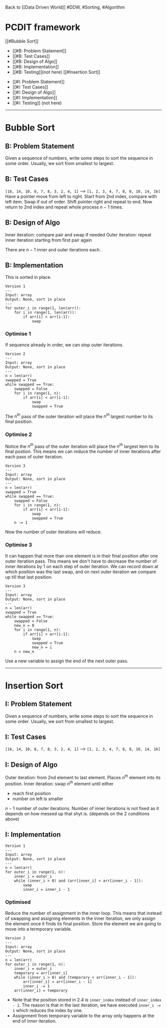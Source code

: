 Back to [[Data Driven World]]
#DDW, #Sorting, #Algorithm
# PCDIT framework
[[#Bubble Sort]]
- [[#B: Problem Statement]]
- [[#B: Test Cases]]
- [[#B: Design of Algo]]
- [[#B: Implementation]]
- [[#B: Testing]](not here)
[[#Insertion Sort]]
* [[#I: Problem Statement]]
* [[#I: Test Cases]]
* [[#I: Design of Algo]]
* [[#I: Implementation]]
* [[#I: Testing]] (not here)
---
# Bubble Sort

## B: Problem Statement
Given a sequence of numbers, write some steps to sort the sequence in some order. Usually, we sort from smallest to largest.
## B: Test Cases
`[16, 14, 10, 8, 7, 8, 3, 2, 4, 1]` --> `[1, 2, 3, 4, 7, 8, 8, 10, 14, 16]`
Have a pointer move from left to right.
Start from 2nd index, compare with left item.
Swap if out of order.
Shift pointer right and repeat to end.
Now return to 2nd index and repeat whole process $n-1$ times.
## B: Design of Algo
Inner iteration: compare pair and swap if needed
Outer iteration: repeat inner iteration starting from first pair again

There are $n-1$ inner and outer iterations each.

## B: Implementation
This is sorted in place.
```
Version 1
---
Input: array
Output: None, sort in place
---
for outer_i in range(1, len(arr)):
	for i in range(1, len(arr)):
		if arr[i] < arr[i-1]:
			swap
```
### Optimise 1
If sequence already in order, we can stop outer iterations.
```
Version 2
---
Input: array
Output: None, sort in place
---
n = len(arr)
swapped = True
while swapped == True:
	swapped = False
	for i in range(1, n):
		if arr[i] < arr[i-1]:
			swap
			swapped = True
```
The $n^{\text{th}}$ pass of the outer iteration will place the  $n^{th}$ largest number to its final position.

### Optimise 2
Notice the $n^{th}$ pass of the outer iteration will place the $n^{th}$ largest item to its final postion.
This means we can reduce the number of inner iterations after each pass of outer iteration.
```
Version 3
---
Input: array
Output: None, sort in place
---
n = len(arr)
swapped = True
while swapped == True:
	swapped = False
	for i in range(1, n):
		if arr[i] < arr[i-1]:
			swap
			swapped = True
	n -= 1
```
Now the number of outer iterations will reduce.

### Optimise 3
It can happen that more than one element is in their final position after one outer iteration pass. This means we don't have to decrease the number of inner iterations by 1 on each step of outer iteration. We can record down at which position was the last swap, and on next outer iteration we compare up till that last position.
```
Version 3
---
Input: array
Output: None, sort in place
---
n = len(arr)
swapped = True
while swapped == True:
	swapped = False
	new_n = 0
	for i in range(1, n):
		if arr[i] < arr[i-1]:
			swap
			swapped = True
			new_n = i
	n = new_n
```
Use a new variable to assign the end of the next outer pass.

---
# Insertion Sort
## I: Problem Statement
Given a sequence of numbers, write some steps to sort the sequence in some order. Usually, we sort from smallest to largest.
## I: Test Cases
`[16, 14, 10, 8, 7, 8, 3, 2, 4, 1]` --> `[1, 2, 3, 4, 7, 8, 8, 10, 14, 16]`
## I: Design of Algo
Outer iteration: from 2nd element to last element. Places $n^{th}$ element into its position.
Inner iteration: swap $n^{th}$ element until either
- reach first position
- number on left is smaller

$n-1$ number of outer iterations. Number of inner iterations is not fixed as it depends on how messed up that shyt is. (depends on the 2 conditions above)

## I: Implementation
```
Version 1
---
Input: array
Output: None, sort in place
---
n = len(arr)
for outer_i in range(1, n):
	inner_i = outer_i
	while (inner_i > 0) and (arr[inner_i] < arr[inner_i - 1]):
		swap
		inner_i = inner_i - 1
```
### Optimised
Reduce the number of assignment in the inner loop.
This means that instead of swapping and assigning elements in the inner iteration, we only assign the element once it finds its final position.
Store the element we are going to move into a termporary variable.
```
Version 2
---
Input: array
Output: None, sort in place
---
n = len(arr)
for outer_i in range(1, n):
	inner_i = outer_i
	temporary = arr[inner_i]
	while (inner_i > 0) and (temporary < arr[inner_i - 1]):
		arr[inner_i] = arr[inner_i - 1]
		inner_i -= 1
	arr[inner_i] = temporary
```
-   Note that the position stored in 2.4 is `inner_index` instead of `inner_index - 1`. The reason is that in the last iteration, we have executed `inner_i -= 1` which reduces the index by one.
-   Assignment from temporary variable to the array only happens at the end of _inner_ iteration.